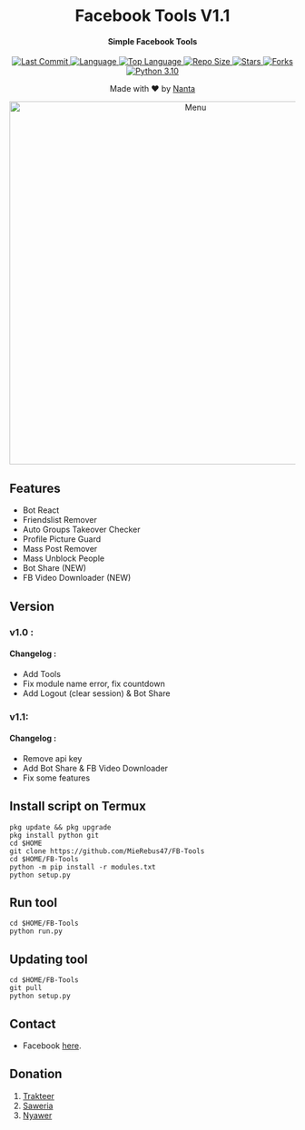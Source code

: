 <h1 align="center">
  Facebook Tools V1.1
</h1>
<h4 align="center">
  Simple Facebook Tools
</h4>
<div align="center">
  <a href="https://github.com/MieRebus47">
    <img alt="Last Commit" src="https://img.shields.io/github/last-commit/MieRebus47/FB-Tools.svg"/>
  </a>
  <a href="https://github.com/MieRebus47">
    <img alt="Language" src="https://img.shields.io/github/languages/count/MieRebus47/FB-Tools.svg"/>
  </a>
  <a href="https://github.com/MieRebus47">
    <img alt="Top Language" src="https://img.shields.io/github/languages/top/MieRebus47/FB-Tools.svg"/>
  </a>
  <a href="https://github.com/MieRebus47">
    <img alt="Repo Size" src="https://img.shields.io/github/repo-size/MieRebus47/FB-Tools.svg"/>
  </a>
  <a href="https://github.com/MieRebus47">
    <img alt="Stars" src="https://img.shields.io/github/stars/MieRebus47/FB-Tools.svg"/>
  </a>
  <a href="https://github.com/MieRebus47">
    <img alt="Forks" src="https://img.shields.io/github/forks/MieRebus47/FB-Tools.svg"/>
  </a>
  <a href="https://github.com/MieRebus47">
    <img alt="Python 3.10" src="https://img.shields.io/badge/Python-3.11-success.svg"/>
  </a>
</div>
<p align="center">
  Made with ❤️ by <a href="https://github.com/MieRebus47">Nanta</a>
</p>
<p align="center">
 <img src="https://raw.githubusercontent.com/MieRebus47/MieRebus47/main/picture/Screenshot_2023-04-08-23-18-34-62.jpg" width="640" title="Menu" alt="Menu">
</p>

## Features
* Bot React
* Friendslist Remover
* Auto Groups Takeover Checker
* Profile Picture Guard
* Mass Post Remover
* Mass Unblock People
* Bot Share (NEW)
* FB Video Downloader (NEW)

## Version
### v1.0 :
#### Changelog :
* Add Tools
* Fix module name error, fix countdown
* Add Logout (clear session) & Bot Share

### v1.1:
#### Changelog :
* Remove api key
* Add Bot Share & FB Video Downloader
* Fix some features

## Install script on Termux
```
pkg update && pkg upgrade
pkg install python git
cd $HOME
git clone https://github.com/MieRebus47/FB-Tools
cd $HOME/FB-Tools
python -m pip install -r modules.txt
python setup.py
```

## Run tool
```
cd $HOME/FB-Tools
python run.py
```

## Updating tool
```
cd $HOME/FB-Tools
git pull
python setup.py
```

## Contact
- Facebook [here](https://www.facebook.com/your.nanta).

## Donation
1. [Trakteer](https://trakteer.id/d.izzy)
2. [Saweria](https://saweria.co/zeryuu)
3. [Nyawer](https://nyawer.co/zeryuu)
